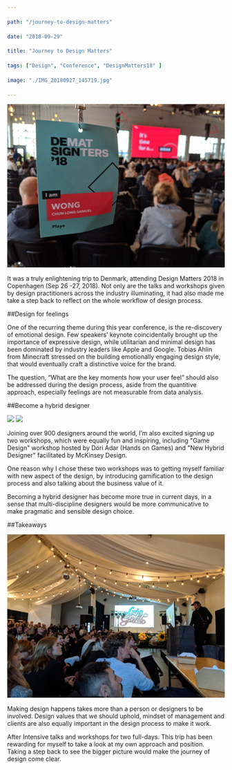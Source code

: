```yaml
---

path: "/journey-to-design-matters"

date: "2018-09-29"

title: "Journey to Design Matters"

tags: ["Design", "Conference", "DesignMatters18" ]

image: "./IMG_20180927_145719.jpg"

---
```


![](./IMG_20180927_145719.jpg)

It was a truly enlightening trip to Denmark, attending Design Matters 2018 in Copenhagen (Sep 26 -27, 2018). Not only are the talks and workshops given by design practitioners across the industry illuminating, it had also made me take a step back to reflect on the whole workflow of design process.

##Design for feelings

One of the recurring theme during this year conference, is the re-discovery of emotional design. Few speakers’ keynote coincidentally brought up the importance of expressive design, while utilitarian and minimal design has been dominated by industry leaders like Apple and Google. Tobias Ahlin from Minecraft stressed on the building emotionally engaging design style, that would eventually craft a distinctive voice for the brand. 

The question, “What are the key moments how your user feel” should also be addressed during the design process, aside from the quantitive approach, especially feelings are not measurable from data analysis. 


##Become a hybrid designer

<div class="Gallery-50">
<img src="./static/IMG_20180927_131449-123d0e3d4741a1983a7171653ac6c165-2ed49.jpg"></img>
<img src="./static/IMG_20180927_135426-95ae3fc20f0dcfd3c956d7d3b002acbd-2ed49.jpg"></img>
</div>

Joining over 900 designers around the world, I’m also excited signing up two workshops, which were equally  fun and inspiring, including "Game Design" workshop hosted by Dori Adar (Hands on Games) and "New Hybrid Designer" facilitated by McKinsey Design. 

One reason why I chose these two workshops was to getting myself familiar with new aspect of the design, by introducing gamification to the design process and also talking about the business value of it.

Becoming a hybrid designer has become more true in current days, in a sense that multi-discipline designers would be more communicative to make pragmatic and sensible design choice. 

##Takeaways 

![](./IMG_20180926_183634.jpg) 

Making design happens takes more than a person or designers to be involved. Design values that we should uphold, mindset of management and clients are also equally important in the design process to make it work. 

After Intensive talks and workshops for two full-days. This trip has been rewarding for myself to take a look at my own approach and position. Taking a step back to see the bigger picture would make the journey of design come clear. 
